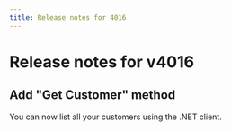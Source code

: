 ```yaml
---
title: Release notes for 4016
---
```


# Release notes for v4016

## Add "Get Customer" method
You can now list all your customers using the .NET client.